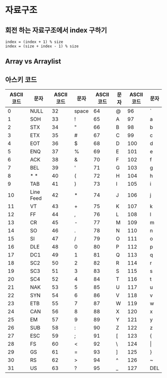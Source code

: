 # 자료구조

## 회전 하는 자료구조에서 index 구하기
    index = (index + 1) % size
    index = (size + index - 1) % size

## Array vs Arraylist

## 아스키 코드

| ASCII 코드 | 문자        | ASCII 코드 | 문자    | ASCII 코드 | 문자           |ASCII 코드 | 문자           |
|------------|------------|------------|-------|------------|----------------|------------|----------------|
| 0  | NULL      | 32 | space | 64 | @ | 96  | `   |
| 1  | SOH       | 33 | !     | 65 | A | 97  | a   |
| 2  | STX       | 34 | "     | 66 | B | 98  | b   |
| 3  | ETX       | 35 | #     | 67 | C | 99  | c   |
| 4  | EOT       | 36 | $     | 68 | D | 100 | d   |
| 5  | ENQ       | 37 | %     | 69 | E | 101 | e   |
| 6  | ACK       | 38 | &     | 70 | F | 102 | f   |
| 7  | BEL       | 39 | '     | 71 | G | 103 | g   |
| 8  | * *       | 40 | (     | 72 | H | 104 | h   |
| 9  | TAB       | 41 | )     | 73 | I | 105 | i   |
| 10 | Line Feed | 42 | *     | 74 | J | 106 | j   |
| 11 | VT        | 43 | +     | 75 | K | 107 | k   |
| 12 | FF        | 44 | ,     | 76 | L | 108 | l   |
| 13 | CR        | 45 | -     | 77 | M | 109 | m   |
| 14 | SO        | 46 | .     | 78 | N | 110 | n   |
| 15 | SI        | 47 | /     | 79 | O | 111 | o   |
| 16 | DLE       | 48 | 0     | 80 | P | 112 | p   |
| 17 | DC1       | 49 | 1     | 81 | Q | 113 | q   |
| 18 | SC2       | 50 | 2     | 82 | R | 114 | r   |
| 19 | SC3       | 51 | 3     | 83 | S | 115 | s   |
| 20 | SC4       | 52 | 4     | 84 | T | 116 | t   |
| 21 | NAK       | 53 | 5     | 85 | U | 117 | u   |
| 22 | SYN       | 54 | 6     | 86 | V | 118 | v   |
| 23 | ETB       | 55 | 7     | 87 | W | 119 | w   |
| 24 | CAN       | 56 | 8     | 88 | X | 120 | x   |
| 25 | EM        | 57 | 9     | 89 | Y | 121 | y   |
| 26 | SUB       | 58 | :     | 90 | Z | 122 | z   |
| 27 | ESC       | 59 | ;     | 91 | [ | 123 | {   |
| 28 | FS        | 60 | <     | 92 | \ | 124 | \|  |
| 29 | GS        | 61 | =     | 93 | ] | 125 | }   |
| 30 | RS        | 62 | \>    | 94 | ^ | 126 | ~   |
| 31 | US        | 63 | ?     | 95 | _ | 127 | DEL |
